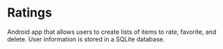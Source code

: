 # Ratings
Android app that allows users to create lists of items to rate, favorite, and delete. User information is stored in a SQLite database. 
